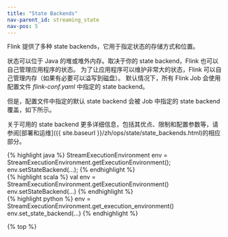 ```yaml
---
title: "State Backends"
nav-parent_id: streaming_state
nav-pos: 5
---
```

<!--
Licensed to the Apache Software Foundation (ASF) under one
or more contributor license agreements.  See the NOTICE file
distributed with this work for additional information
regarding copyright ownership.  The ASF licenses this file
to you under the Apache License, Version 2.0 (the
"License"); you may not use this file except in compliance
with the License.  You may obtain a copy of the License at

  http://www.apache.org/licenses/LICENSE-2.0

Unless required by applicable law or agreed to in writing,
software distributed under the License is distributed on an
"AS IS" BASIS, WITHOUT WARRANTIES OR CONDITIONS OF ANY
KIND, either express or implied.  See the License for the
specific language governing permissions and limitations
under the License.
-->

Flink 提供了多种 state backends，它用于指定状态的存储方式和位置。

状态可以位于 Java 的堆或堆外内存。取决于你的 state backend，Flink 也可以自己管理应用程序的状态。
为了让应用程序可以维护非常大的状态，Flink 可以自己管理内存（如果有必要可以溢写到磁盘）。
默认情况下，所有 Flink Job 会使用配置文件 *flink-conf.yaml* 中指定的 state backend。

但是，配置文件中指定的默认 state backend 会被 Job 中指定的 state backend 覆盖，如下所示。

关于可用的 state backend 更多详细信息，包括其优点、限制和配置参数等，请参阅[部署和运维]({{ site.baseurl }}/zh/ops/state/state_backends.html)的相应部分。

<div class="codetabs" markdown="1">
<div data-lang="java" markdown="1">
{% highlight java %}
StreamExecutionEnvironment env = StreamExecutionEnvironment.getExecutionEnvironment();
env.setStateBackend(...);
{% endhighlight %}
</div>
<div data-lang="scala" markdown="1">
{% highlight scala %}
val env = StreamExecutionEnvironment.getExecutionEnvironment()
env.setStateBackend(...)
{% endhighlight %}
</div>
<div data-lang="python" markdown="1">
{% highlight python %}
env = StreamExecutionEnvironment.get_execution_environment()
env.set_state_backend(...)
{% endhighlight %}
</div>
</div>

{% top %}
